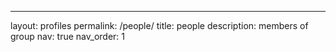 ---
layout: profiles
permalink: /people/
title: people
description: members of group
nav: true
nav_order: 1

